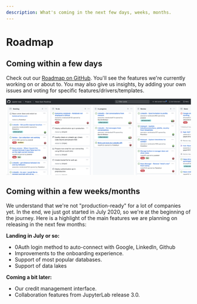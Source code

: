 ```yaml
---
description: What's coming in the next few days, weeks, months.
---
```


# Roadmap

## Coming within a few days

Check out our [Roadmap on GitHub](https://github.com/orgs/jupyter-naas/projects/4?fullscreen=true). You'll see the features we're currently working on or about to. You may also give us insights, by adding your own issues and voting for specific features/drivers/templates.

![](<../.gitbook/assets/Screenshot 2021-06-27 at 01.48.40.png>)

## Coming within a few weeks/months

We understand that we're not "production-ready" for a lot of companies yet. In the end, we just got started in July 2020, so we're at the beginning of the journey. Here is a highlight of the main features we are planning on releasing in the next few months:

**Landing in July or so:**

* 0Auth login method to auto-connect with Google, LinkedIn, Github
* Improvements to the onboarding experience.
* Support of most popular databases.
* Support of data lakes

**Coming a bit later:**

* Our credit management interface.
* Collaboration features from JupyterLab release 3.0.
